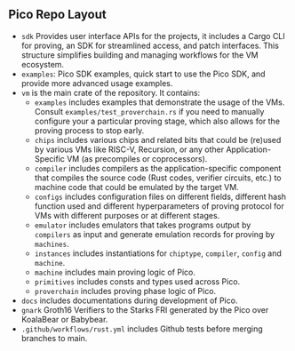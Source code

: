 ## Pico Repo Layout

- `sdk` Provides user interface APIs for the projects, it includes a Cargo CLI for proving, an SDK for streamlined access, and patch interfaces. This structure simplifies building and managing workflows for the VM ecosystem.
- `examples`: Pico SDK examples, quick start to use the Pico SDK, and provide more advanced usage examples.
- `vm` is the main crate of the repository. It contains:
  - `examples` includes examples that demonstrate the usage of the VMs. Consult `examples/test_proverchain.rs` if you need to manually configure your a particular proving stage, which also allows for the proving process to stop early.
  - `chips` includes various chips and related bits that could be (re)used by various VMs like RISC-V, Recursion, or any other Application-Specific VM (as precompiles or coprocessors).
  - `compiler` includes compilers as the application-specific component that compiles the source code (Rust codes, verifier circuits, etc.) to machine code that could be emulated by the target VM.
  - `configs` includes configuration files on different fields, different hash function used and different hyperparameters of proving protocol for VMs with different purposes or at different stages.
  - `emulator` includes emulators that takes programs output by `compilers` as input and generate emulation records for proving by `machines`.
  - `instances` includes instantiations for `chiptype`, `compiler`, `config` and `machine`.
  - `machine` includes main proving logic of Pico.
  - `primitives` includes consts and types used across Pico.
  - `proverchain` includes proving phase logic of Pico.
- `docs` includes documentations during development of Pico.
- `gnark` Groth16 Verifiers to the Starks FRI generated by the Pico over KoalaBear or Babybear.
- `.github/workflows/rust.yml` includes Github tests before merging branches to main.
